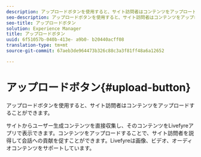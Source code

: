 ```yaml
---
description: アップロードボタンを使用すると、サイト訪問者はコンテンツをアップロードすることができます。
seo-description: アップロードボタンを使用すると、サイト訪問者はコンテンツをアップロードすることができます。
seo-title: アップロードボタン
solution: Experience Manager
title: アップロードボタン
uuid: 6f51057b-040b-413e- a9b0- b20440acff08
translation-type: tm+mt
source-git-commit: 67aeb3de964473b326c88c3a3f81ff48a6a12652

---
```



# アップロードボタン{#upload-button}

アップロードボタンを使用すると、サイト訪問者はコンテンツをアップロードすることができます。

サイトからユーザー生成コンテンツを直接収集し、そのコンテンツをLivefyreアプリで表示できます。コンテンツをアップロードすることで、サイト訪問者を説得して会話への貢献を促すことができます。Livefyreは画像、ビデオ、オーディオコンテンツをサポートしています。
